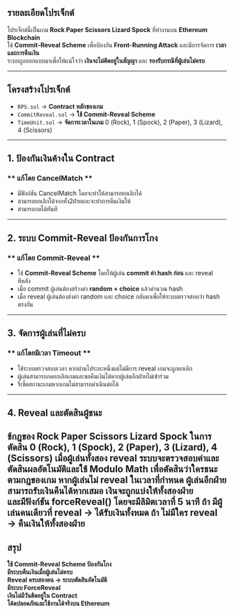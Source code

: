 ##  รายละเอียดโปรเจ็กต์
โปรเจ็กต์นี้เป็นเกม **Rock Paper Scissors Lizard Spock** ที่ทำงานบน **Ethereum Blockchain**  
ใช้ **Commit-Reveal Scheme** เพื่อป้องกัน **Front-Running Attack** และมีการจัดการ **เวลาและการคืนเงิน**  
ระบบถูกออกแบบมาเพื่อให้แน่ใจว่า **เงินจะไม่ติดอยู่ในสัญญา** และ **รองรับกรณีที่ผู้เล่นไม่ครบ**  

---

##  **โครงสร้างโปรเจ็กต์**
- `RPS.sol` → **Contract หลักของเกม**
- `CommitReveal.sol` → **ใช้ Commit-Reveal Scheme**
- `TimeUnit.sol` → **จัดการเวลาในเกม**
0 (Rock), 1 (Spock), 2 (Paper), 3 (Lizard), 4 (Scissors)
---

##  **1. ป้องกันเงินค้างใน Contract**
### ** แก้โดย CancelMatch **
- มีฟังก์ชัน CancelMatch โดยจะทำให้สามารถยกเลิกได้
- สามารถยกเลิกได้จากทั้ง2ฝ่ายและจะทำการคืนเงินให้
- สามารถกดได้ทันที

---

##  **2. ระบบ Commit-Reveal ป้องกันการโกง**
### ** แก้โดย Commit-Reveal **
- ใช้ **Commit-Reveal Scheme** โดยให้ผู้เล่น **commit ค่า hash ก่อน** และ reveal ทีหลัง  
- เมื่อ commit ผู้เล่นต้องสร้างค่า **random + choice** แล้วคำนวณ hash  
- เมื่อ reveal ผู้เล่นต้องส่งค่า random และ choice กลับมาเพื่อให้ระบบตรวจสอบว่า hash ตรงกัน  

---

## **3. จัดการผู้เล่นที่ไม่ครบ**
### ** แก้โดยมีเวลา Timeout **
- ใช้ระบบตรวจสอบเวลา หากผ่านไประยะหนึ่งแต่ไม่มีการ reveal เกมจะถูกยกเลิก  
- ผู้เล่นสามารถกดยกเลิกเกมและขอคืนเงินได้หากผู้เล่นอีกฝ่ายไม่เข้าร่วม  
- รีเซ็ตสถานะเกมหากเกมไม่สามารถดำเนินต่อได้  

---

##  **4. Reveal และตัดสินผู้ชนะ**
ช้กฎของ **Rock Paper Scissors Lizard Spock** ในการตัดสิน
0 (Rock), 1 (Spock), 2 (Paper), 3 (Lizard), 4 (Scissors) 
เมื่อผู้เล่นทั้งสอง reveal ระบบจะตรวจสอบค่าและตัดสินผลอัตโนมัติและใช้ **Modulo Math** เพื่อตัดสินว่าใครชนะตามกฎของเกม  หากผู้เล่นไม่ reveal ในเวลาที่กำหนด ผู้เล่นอีกฝ่ายสามารถรับเงินคืนได้หากเสมอ เงินจะถูกแบ่งให้ทั้งสองฝ่าย  
และมีฟังก์ชัน forceReveal() โดยจะมีลิมิตเวลาที่ 5 นาที
ถ้า มีผู้เล่นคนเดียวที่ reveal → ได้รับเงินทั้งหมด
ถ้า ไม่มีใคร reveal → คืนเงินให้ทั้งสองฝ่าย
---

##  **สรุป**
**ใช้ Commit-Reveal Scheme ป้องกันโกง**  
**มีระบบคืนเงินเมื่อผู้เล่นไม่ครบ**  
**Reveal ครบสองคน → ระบบตัดสินอัตโนมัติ**  
**มีระบบ ForceReveal**  
**เงินไม่มีวันติดอยู่ใน Contract**  
**โค้ดปลอดภัยและใช้งานได้จริงบน Ethereum**  
